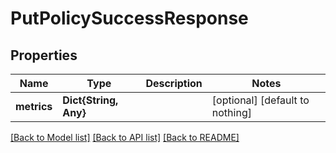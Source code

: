 # PutPolicySuccessResponse


## Properties
Name | Type | Description | Notes
------------ | ------------- | ------------- | -------------
**metrics** | **Dict{String, Any}** |  | [optional] [default to nothing]


[[Back to Model list]](../README.md#models) [[Back to API list]](../README.md#api-endpoints) [[Back to README]](../README.md)



